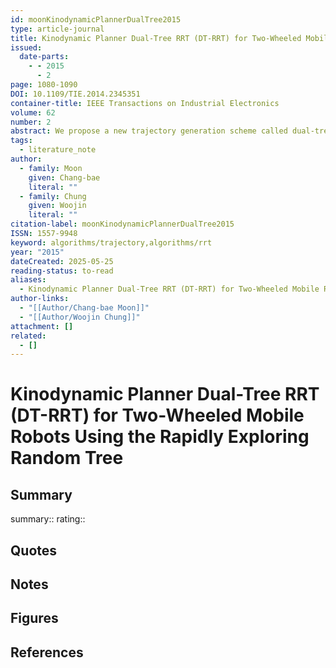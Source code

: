 ```yaml
---
id: moonKinodynamicPlannerDualTree2015
type: article-journal
title: Kinodynamic Planner Dual-Tree RRT (DT-RRT) for Two-Wheeled Mobile Robots Using the Rapidly Exploring Random Tree
issued:
  date-parts:
    - - 2015
      - 2
page: 1080-1090
DOI: 10.1109/TIE.2014.2345351
container-title: IEEE Transactions on Industrial Electronics
volume: 62
number: 2
abstract: We propose a new trajectory generation scheme called dual-tree rapidly exploring random tree (DT-RRT), which is designed on the basis of a rapidly exploring random tree (RRT) method. The DT-RRT is suitable for high-speed navigation of a two-wheeled differential mobile robot. The proposed dual tree is composed of a workspace tree and a state tree. The workspace tree finds near sets in the target workspace without considering robot kinematics. Robot trajectories are generated by the extension of the state tree under the consideration of kinematic and dynamic constraints. The proposed scheme allows for different topological structures between the workspace tree and the state tree. Owing to the different structures between two trees, flexible node extensions can be achieved. As a result, the success rate of the node extension can be increased, while the computational cost can be saved. In order to improve the quality of the trajectory, we propose a reconnect-tree scheme that can modify the generated tree structure. The advantage of the reconnect-tree scheme is that the repropagation of the conventional RRT structure is not required. From simulations, the superior performance of DT-RRT was clarified in terms of computing time and success rate. The experimental result supported high quality of the generated trajectory with fast and smooth motion of the robot.
tags:
  - literature_note
author:
  - family: Moon
    given: Chang-bae
    literal: ""
  - family: Chung
    given: Woojin
    literal: ""
citation-label: moonKinodynamicPlannerDualTree2015
ISSN: 1557-9948
keyword: algorithms/trajectory,algorithms/rrt
year: "2015"
dateCreated: 2025-05-25
reading-status: to-read
aliases:
  - Kinodynamic Planner Dual-Tree RRT (DT-RRT) for Two-Wheeled Mobile Robots Using the Rapidly Exploring Random Tree
author-links:
  - "[[Author/Chang-bae Moon]]"
  - "[[Author/Woojin Chung]]"
attachment: []
related:
  - []
---
```


# Kinodynamic Planner Dual-Tree RRT (DT-RRT) for Two-Wheeled Mobile Robots Using the Rapidly Exploring Random Tree

## Summary
summary::
rating::

## Quotes

## Notes

## Figures

## References



